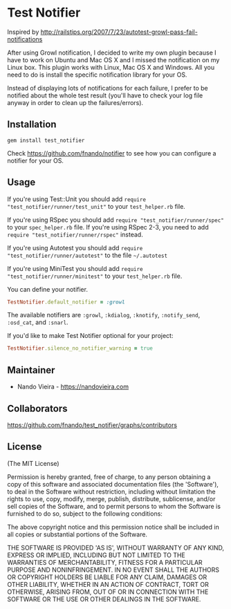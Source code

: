 # Test Notifier

Inspired by
http://railstips.org/2007/7/23/autotest-growl-pass-fail-notifications

After using Growl notification, I decided to write my own plugin because I have
to work on Ubuntu and Mac OS X and I missed the notification on my Linux box.
This plugin works with Linux, Mac OS X and Windows. All you need to do is
install the specific notification library for your OS.

Instead of displaying lots of notifications for each failure, I prefer to be
notified about the whole test result (you'll have to check your log file anyway
in order to clean up the failures/errors).

## Installation

```
gem install test_notifier
```

Check <https://github.com/fnando/notifier> to see how you can configure a
notifier for your OS.

## Usage

If you're using Test::Unit you should add
`require "test_notifier/runner/test_unit"` to your `test_helper.rb` file.

If you're using RSpec you should add `require "test_notifier/runner/spec"` to
your `spec_helper.rb` file. If you're using RSpec 2-3, you need to add
`require "test_notifier/runner/rspec"` instead.

If you're using Autotest you should add
`require "test_notifier/runner/autotest"` to the file `~/.autotest`

If you're using MiniTest you should add
`require "test_notifier/runner/minitest"` to your `test_helper.rb` file.

You can define your notifier.

```ruby
TestNotifier.default_notifier = :growl
```

The available notifiers are `:growl`, `:kdialog`, `:knotify`, `:notify_send`,
`:osd_cat`, and `:snarl`.

If you'd like to make Test Notifier optional for your project:

```ruby
TestNotifier.silence_no_notifier_warning = true
```

## Maintainer

- Nando Vieira - https://nandovieira.com

## Collaborators

https://github.com/fnando/test_notifier/graphs/contributors

## License

(The MIT License)

Permission is hereby granted, free of charge, to any person obtaining a copy of
this software and associated documentation files (the 'Software'), to deal in
the Software without restriction, including without limitation the rights to
use, copy, modify, merge, publish, distribute, sublicense, and/or sell copies of
the Software, and to permit persons to whom the Software is furnished to do so,
subject to the following conditions:

The above copyright notice and this permission notice shall be included in all
copies or substantial portions of the Software.

THE SOFTWARE IS PROVIDED 'AS IS', WITHOUT WARRANTY OF ANY KIND, EXPRESS OR
IMPLIED, INCLUDING BUT NOT LIMITED TO THE WARRANTIES OF MERCHANTABILITY, FITNESS
FOR A PARTICULAR PURPOSE AND NONINFRINGEMENT. IN NO EVENT SHALL THE AUTHORS OR
COPYRIGHT HOLDERS BE LIABLE FOR ANY CLAIM, DAMAGES OR OTHER LIABILITY, WHETHER
IN AN ACTION OF CONTRACT, TORT OR OTHERWISE, ARISING FROM, OUT OF OR IN
CONNECTION WITH THE SOFTWARE OR THE USE OR OTHER DEALINGS IN THE SOFTWARE.
